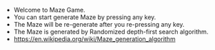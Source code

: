 - Welcome to Maze Game.
- You can start generate Maze by pressing any key.
- The Maze will be re-generate after you re-pressing any key.
- The Maze is generated by Randomized depth-first search algorithm.
 - https://en.wikipedia.org/wiki/Maze_generation_algorithm
